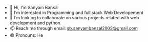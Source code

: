 - 👋 Hi, I’m Sanyam Bansal
- 👀 I’m interested in Programming and full stack Web Developement
- 💞️ I’m looking to collaborate on various projects related with web development and python.
- 📫 Reach me through email: sb.sanyambansal2003@gmail.com
- 😄 Pronouns: He
<!---
Sanyam2649/Sanyam2649 is a ✨ special ✨ repository because its `README.md` (this file) appears on your GitHub profile.
You can click the Preview link to take a look at your changes.
--->
